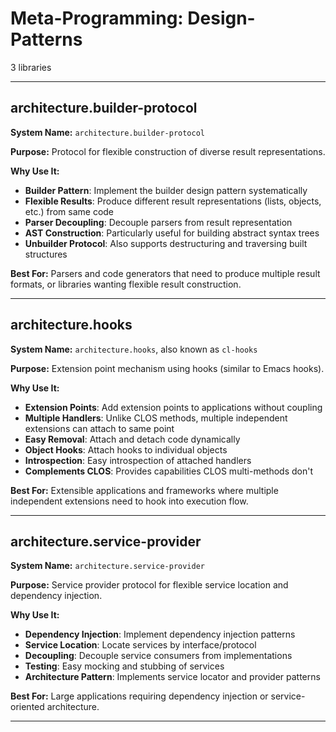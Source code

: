 # Meta-Programming: Design-Patterns

3 libraries

---

## architecture.builder-protocol

**System Name:** `architecture.builder-protocol`

**Purpose:** Protocol for flexible construction of diverse result representations.

**Why Use It:**
- **Builder Pattern**: Implement the builder design pattern systematically
- **Flexible Results**: Produce different result representations (lists, objects, etc.) from same code
- **Parser Decoupling**: Decouple parsers from result representation
- **AST Construction**: Particularly useful for building abstract syntax trees
- **Unbuilder Protocol**: Also supports destructuring and traversing built structures

**Best For:** Parsers and code generators that need to produce multiple result formats, or libraries wanting flexible result construction.

---


## architecture.hooks

**System Name:** `architecture.hooks`, also known as `cl-hooks`

**Purpose:** Extension point mechanism using hooks (similar to Emacs hooks).

**Why Use It:**
- **Extension Points**: Add extension points to applications without coupling
- **Multiple Handlers**: Unlike CLOS methods, multiple independent extensions can attach to same point
- **Easy Removal**: Attach and detach code dynamically
- **Object Hooks**: Attach hooks to individual objects
- **Introspection**: Easy introspection of attached handlers
- **Complements CLOS**: Provides capabilities CLOS multi-methods don't

**Best For:** Extensible applications and frameworks where multiple independent extensions need to hook into execution flow.

---


## architecture.service-provider

**System Name:** `architecture.service-provider`

**Purpose:** Service provider protocol for flexible service location and dependency injection.

**Why Use It:**
- **Dependency Injection**: Implement dependency injection patterns
- **Service Location**: Locate services by interface/protocol
- **Decoupling**: Decouple service consumers from implementations
- **Testing**: Easy mocking and stubbing of services
- **Architecture Pattern**: Implements service locator and provider patterns

**Best For:** Large applications requiring dependency injection or service-oriented architecture.

---


